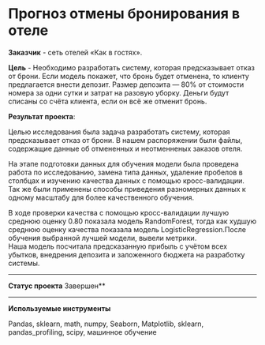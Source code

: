 # Прогноз отмены бронирования в отеле


**Заказчик** - сеть отелей «Как в гостях».

**Цель** - Необходимо  разработать систему, которая предсказывает отказ от брони. Если модель покажет, что бронь будет отменена, то клиенту предлагается внести депозит. Размер депозита — 80% от стоимости номера за одни сутки и затрат на разовую уборку. Деньги будут списаны со счёта клиента, если он всё же отменит бронь.

**Результат проекта**:

Целью исследования была задача разработать систему, которая предсказывает отказ от брони. В нашем распоряжении были файлы, содержащие данные об отмененных и неотменненых заказов отеля.

На этапе подготовки данных для обучения модели была проведена работа по исследованию, замена типа данных, удаление пробелов в столбцах и изучению качества данных с помощью кросс-валидации. Так же были применены способы приведения разномерных данных к одному масштабу для более качественного обучения.

В ходе проверки качества с помощью кросс-валидации лучшую среднюю оценку 0.80 показала модель RandomForest, тогда как худшую среднюю оценку качества показала модель LogisticRegression.После обучения выбранной лучшей модели, вывели метрики.  
Наша модель посчитала предсказанную прибыль  с учётом всех убытков, внедрения депозита и заложенного бюджета на разработку системы.
***
**Статус проекта**
Завершен**
***
**Используемые инструменты**

Pandas, sklearn, math, numpy, Seaborn, Matplotlib, sklearn, pandas_profiling, scipy, машинное обучение

